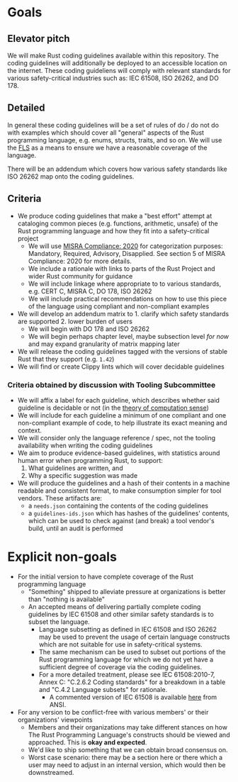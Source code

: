 # Goals

## Elevator pitch

We will make Rust coding guidelines available within this repository. The coding guidelines will additionally be deployed to an accessible location on the internet. These coding guideliens will comply with relevant standards for various safety-critical industries such as: IEC 61508, ISO 26262, and DO 178.

## Detailed

In general these coding guidelines will be a set of rules of do / do not do with examples which should cover all "general" aspects of the Rust programming language, e.g. enums, structs, traits, and so on. We will use the [FLS](https://rust-lang.github.io/fls/index.html) as a means to ensure we have a reasonable coverage of the language.

There will be an addendum which covers how various safety standards like ISO 26262 map onto the coding guidelines.

## Criteria

* We produce coding guidelines that make a "best effort" attempt at cataloging common pieces (e.g. functions, arithmetic, unsafe) of the Rust programming language and how they fit into a safety-critical project
  * We will use [MISRA Compliance: 2020](https://misra.org.uk/app/uploads/2021/06/MISRA-Compliance-2020.pdf) for categorization purposes: Mandatory, Required, Advisory, Disapplied. See section 5 of MISRA Compliance: 2020 for more details.
  * We include a rationale with links to parts of the Rust Project and wider Rust community for guidance
  * We will include linkage where appropriate to to various standards, e.g. CERT C, MISRA C, DO 178, ISO 26262
  * We will include practical recommendations on how to use this piece of the language using compliant and non-compliant examples
* We will develop an addendum matrix to 1. clarify which safety standards are supported 2. lower burden of users
  * We will begin with DO 178 and ISO 26262
  * We will begin perhaps chapter level, maybe subsection level _for now_ and may expand granularity of matrix mapping later
* We will release the coding guidelines tagged with the versions of stable Rust that they support (e.g. `1.42`)
* We will find or create Clippy lints which will cover decidable guidelines

### Criteria obtained by discussion with Tooling Subcommittee

* We will affix a label for each guideline, which describes whether said guideline is decidable or not (in the [theory of computation sense](https://en.wikipedia.org/wiki/Decidability_(logic)))
* We will include for each guideline a minimum of one compliant and one non-compliant example of code, to help illustrate its exact meaning and context.
* We will consider only the language reference / spec, not the tooling availability when writing the coding guidelines
* We aim to produce evidence-based guidelines, with statistics around human error when programming Rust, to support:
  1. What guidelines are written, and 
  2. Why a specific suggestion was made
* We will produce the guidelines and a hash of their contents in a machine readable and consistent format, to make consumption simpler for tool vendors. These artifacts are:
  * a `needs.json` containing the contents of the coding guidelines
  * a `guidelines-ids.json` which has hashes of the guidelines' contents, which can be used to check against (and break) a tool vendor's build, until an audit is performed

# Explicit non-goals

* For the initial version to have complete coverage of the Rust programming language
  * "Something" shipped to alleviate pressure at organizations is better than "nothing is available"
  * An accepted means of delivering partially complete coding guidelines by IEC 61508 and other
    similar safety standards is to subset the language.
    * Language subsetting as defined in IEC 61508 and ISO 26262 may be used to prevent the usage
      of certain language constructs which are not suitable for use in safety-critical systems.
    * The same mechanism can be used to subset out portions of the Rust programming language for
      which we do not yet have a sufficient degree of coverage via the coding guidelines.
    * For a more detailed treatment, please see IEC 61508:2010-7, Annex C: "C.2.6.2 Coding standards"
      for a breakdown in a table and "C.4.2 Language subsets" for rationale.
      * A commented version of IEC 61508 is available [here](https://share.ansi.org/Shared%20Documents/News%20and%20Publications/Other%20Documents/IEC%2061508%20Commented%20Version.pdf) from ANSI.
* For any version to be conflict-free with various members' or their organizations' viewpoints
  * Members and their organizations may take different stances on how The Rust Programming Language's constructs should be viewed and approached. This is **okay and expected**.
  * We'd like to ship something that we can obtain broad consensus on.
  * Worst case scenario: there may be a section here or there which a user may need to adjust in an internal version, which would then be downstreamed.
